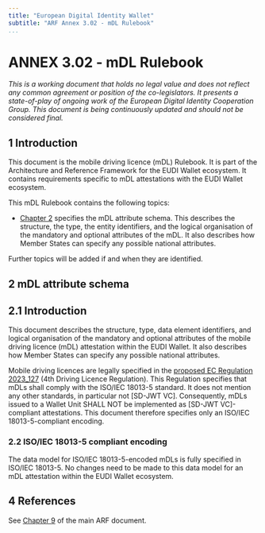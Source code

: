 ```yaml
---
title: "European Digital Identity Wallet"
subtitle: "ARF Annex 3.02 - mDL Rulebook"
...
```


# ANNEX 3.02 - mDL Rulebook

*This is a working document that holds no legal value and does not
reflect any common agreement or position of the co-legislators. It
presents a state-of-play of ongoing work of the European Digital Identity Cooperation Group. This
document is being continuously updated and should not be considered
final.*

## 1 Introduction

This document is the mobile driving licence (mDL) Rulebook. It is part of the Architecture and Reference Framework for the EUDI Wallet ecosystem. It contains requirements specific to mDL attestations with the EUDI Wallet ecosystem.

This mDL Rulebook contains the following topics:

- [Chapter 2](#2-mdl-attribute-schema) specifies the mDL attribute schema. This
describes the structure, the type, the entity identifiers, and the logical
organisation of the mandatory and optional attributes of the mDL. It also
describes how Member States can specify any possible national attributes.

Further topics will be added if and when they are identified.

## 2 mDL attribute schema

## 2.1 Introduction

This document describes the structure, type, data element identifiers,
and logical organisation of the mandatory and optional attributes of the
mobile driving licence (mDL) attestation within the EUDI Wallet. It also
describes how Member States can specify any possible national
attributes.

Mobile driving licences are legally specified in the [proposed EC Regulation 2023_127](https://eur-lex.europa.eu/legal-content/EN/TXT/?uri=celex%3A52023PC0127)
(4th Driving Licence Regulation). This Regulation specifies that mDLs shall
comply with the ISO/IEC 18013-5 standard. It does not mention any other
standards, in particular not [SD-JWT VC]. Consequently, mDLs issued to a Wallet
Unit SHALL NOT be implemented as [SD-JWT VC]-compliant attestations. This
document therefore specifies only an ISO/IEC 18013-5-compliant encoding.

### 2.2 ISO/IEC 18013-5 compliant encoding

The data model for ISO/IEC 18013-5-encoded mDLs is fully specified in
ISO/IEC 18013-5. No changes need to be made to this data model for an
mDL attestation within the EUDI Wallet ecosystem.

## 4 References

See [Chapter 9](../../architecture-and-reference-framework-main.md#9-references)
of the main ARF document.
